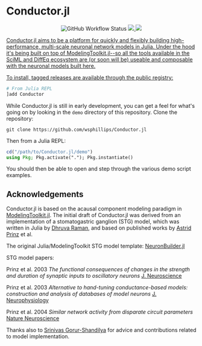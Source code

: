 # Conductor.jl

<p align="center">
<img src="https://img.shields.io/github/actions/workflow/status/wsphillips/Conductor.jl/CI.yml?branch=main&label=Tests&logo=julia&style=for-the-badge" alt="GitHub Workflow Status" />
<a href="https://wsphillips.github.io/Conductor.jl/stable">
<img src="https://img.shields.io/badge/docs-stable-blue.svg?style=for-the-badge" />
</a>
<a href="https://wsphillips.github.io/Conductor.jl/dev">
<img src="https://img.shields.io/badge/docs-dev-blue.svg?style=for-the-badge"/>
</p>

Conductor.jl aims to be a platform for quickly and flexibly building high-performance,
multi-scale neuronal network models in Julia. Under the hood it's being built on top of
ModelingToolkit.jl--so all the tools available in the SciML and DiffEq ecosystem are (or
soon will be) useable and composable with the neuronal models built here.

To install, tagged releases are available through the public registry:

```julia
# From Julia REPL
]add Conductor
```

While Conductor.jl is still in early development, you can get a feel for what's going on by looking in
the `demo` directory of this repository. Clone the repository:

```
git clone https://github.com/wsphillips/Conductor.jl
```
Then from a Julia REPL:
```julia
cd("/path/to/Conductor.jl/demo")
using Pkg; Pkg.activate("."); Pkg.instantiate()
```

You should then be able to open and step through the various demo script examples.

## Acknowledgements

Conductor.jl is based on the acausal component modeling paradigm in
[ModelingToolkit.jl](https://github.com/SciML/ModelingToolkit.jl). The initial draft of
Conductor.jl was derived from an implementation of a stomatogastric ganglion (STG) model,
which was written in Julia by [Dhruva Raman](http://www-control.eng.cam.ac.uk/Main/DhruvaRaman), and based on published works by [Astrid Prinz](http://www.biology.emory.edu/research/Prinz/) et
al.

The original Julia/ModelingToolkit STG model template: [NeuronBuilder.jl](https://github.com/Dhruva2/NeuronBuilder)

STG model papers:

Prinz et al. 2003 *The functional consequences of changes in the strength and duration of synaptic inputs to
oscillatory neurons* [J. Neuroscience](https://www.jneurosci.org/content/23/3/943.full)

Prinz et al. 2003 *Alternative to hand-tuning conductance-based models: construction and
analysis of databases of model neurons* [J.
Neurophysiology](https://journals.physiology.org/doi/full/10.1152/jn.00641.2003)

Prinz et al. 2004 *Similar network activity from disparate circuit parameters* [Nature
Neuroscience](https://www.nature.com/articles/nn1352)

Thanks also to [Srinivas Gorur-Shandilya](https://srinivas.gs/) for advice and
contributions related to model implementation.
